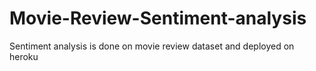# Movie-Review-Sentiment-analysis
Sentiment analysis is done on movie review dataset and deployed on heroku
